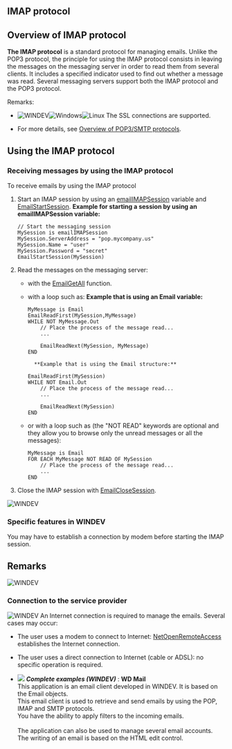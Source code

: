 


## IMAP protocol
			



<a name="NOTE1"></a>


## Overview of IMAP protocol
<a name="overview_imap_protocol_ELTTEXTE000172"></a>
<a name="NOTE1_1"></a>
**The IMAP protocol** is a standard protocol for managing emails. Unlike the POP3 protocol, the principle for using the IMAP protocol consists in leaving the messages on the messaging server in order to read them from several clients. It includes a specified indicator used to find out whether a message was read. Several messaging servers support both the IMAP protocol and the POP3 protocol.

Remarks: 

- ![WINDEV](https://doc.pcsoft.fr/ext/images/us/WD.png)![Windows](https://doc.pcsoft.fr/ext/images/us/WINDOWS.png)![Linux](https://doc.pcsoft.fr/ext/images/us/LX.png) The SSL connections are supported.

- For more details, see [Overview of POP3/SMTP protocols](../WDLang3/3032031.md).






<a name="NOTE2"></a>


## Using the IMAP protocol
<a name="using_the_imap_protocol_ELTTEXTE000196"></a>
<a name="NOTE2_1"></a>


### Receiving messages by using the IMAP protocol
<a name="receiving_messages_using_the_imap_protocol_ELTPARAGRAPHE000048"></a>

To receive emails by using the IMAP protocol

1. Start an IMAP session by using an [emailIMAPSession](../WDLang3/1000018957.md) variable and [EmailStartSession](../WDLang3/3032028.md). 
	**Example for starting a session by using an emailIMAPSession variable:**
	
	```wl
	// Start the messaging session
	MySession is emailIMAPSession
	MySession.ServerAddress = "pop.mycompany.us"
	MySession.Name = "user"
	MySession.Password = "secret"
	EmailStartSession(MySession)
	```


2. Read the messages on the messaging server:

	- with the [EmailGetAll](../WDLang3/1000018727.md) function.

	- with a loop such as:
			**Example that is using an Email variable:**
			
		```wl
		MyMessage is Email
		EmailReadFirst(MySession,MyMessage)
		WHILE NOT MyMessage.Out
			// Place the process of the message read...
			...
			
			EmailReadNext(MySession, MyMessage)
		END
		```

			**Example that is using the Email structure:**
			
		```wl
		EmailReadFirst(MySession)
		WHILE NOT Email.Out
			// Place the process of the message read...
			...
			
			EmailReadNext(MySession)
		END
		```


	- or with a loop such as (the "NOT READ" keywords are optional and they allow you to browse only the unread messages or all the messages):
			
		```wl
		MyMessage is Email
		FOR EACH MyMessage NOT READ OF MySession
			// Place the process of the message read...
			...
		END
		```





3. Close the IMAP session with [EmailCloseSession](../WDLang3/3032006.md).



![WINDEV](https://doc.pcsoft.fr/ext/images/us/WD.png) 

### Specific features in WINDEV
<a name="specific_features_windev_ELTPARAGRAPHE000089"></a>

You may have to establish a connection by modem before starting the IMAP session.
<a name="NOTE2_3"></a>

<a name="NOTE3"></a>


## Remarks
<a name="remarks_ELTTEXTE000232"></a>
<a name="NOTE3_1"></a>
![WINDEV](https://doc.pcsoft.fr/ext/images/us/WD.png) 

### Connection to the service provider
<a name="connection_the_service_provider_ELTPARAGRAPHE000110"></a>

![WINDEV](https://doc.pcsoft.fr/ext/images/us/WD.png) An Internet connection is required to manage the emails. Several cases may occur:

- The user uses a modem to connect to Internet: [NetOpenRemoteAccess](../WDLang3/3056026.md) establishes the Internet connection.

- The user uses a direct connection to Internet (cable or ADSL): no specific operation is required.





- ![](https://doc.pcsoft.fr/en-US/images/image.awp?langid=3&name=WDMail.gif) ***Complete examples (WINDEV)*** : **WD Mail** <br>This application is an email client developed in WINDEV. It is based on the Email objects.<br>This email client is used to retrieve and send emails by using the POP, IMAP and SMTP protocols.<br>You have the ability to apply filters to the incoming emails.<br><br>The application can also be used to manage several email accounts. The writing of an email is based on the HTML edit control.


